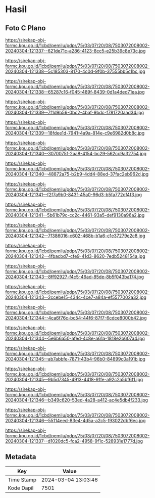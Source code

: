 # Hasil

## Foto C Plano

https://sirekap-obj-formc.kpu.go.id/1cbd/pemilu/pdpr/75/03/07/20/08/7503072008002-20240304-121337--621de71c-a286-4123-8cc5-e25b39c8e73c.jpg

https://sirekap-obj-formc.kpu.go.id/1cbd/pemilu/pdpr/75/03/07/20/08/7503072008002-20240304-121338--5c185303-8170-4c0d-9f0b-37555bb5c1bc.jpg

https://sirekap-obj-formc.kpu.go.id/1cbd/pemilu/pdpr/75/03/07/20/08/7503072008002-20240304-121338--65287c16-f045-489f-8439-0d1a4ded71ea.jpg

https://sirekap-obj-formc.kpu.go.id/1cbd/pemilu/pdpr/75/03/07/20/08/7503072008002-20240304-121339--7f1d9b56-0bc2-4baf-9bdc-f781720aad34.jpg

https://sirekap-obj-formc.kpu.go.id/1cbd/pemilu/pdpr/75/03/07/20/08/7503072008002-20240304-121339--18fdee1d-7941-4a9a-814e-c9e6982d0b8c.jpg

https://sirekap-obj-formc.kpu.go.id/1cbd/pemilu/pdpr/75/03/07/20/08/7503072008002-20240304-121340--3070075f-2aa8-4154-bc29-562cc9a32754.jpg

https://sirekap-obj-formc.kpu.go.id/1cbd/pemilu/pdpr/75/03/07/20/08/7503072008002-20240304-121340--48872a75-b2b9-4dd4-88ed-37fac2eb962d.jpg

https://sirekap-obj-formc.kpu.go.id/1cbd/pemilu/pdpr/75/03/07/20/08/7503072008002-20240304-121341--f2f7a9b0-843f-45a0-96d3-b5fa772df4f3.jpg

https://sirekap-obj-formc.kpu.go.id/1cbd/pemilu/pdpr/75/03/07/20/08/7503072008002-20240304-121341--5b61b79c-cc2c-4461-93a5-def9130a96a2.jpg

https://sirekap-obj-formc.kpu.go.id/1cbd/pemilu/pdpr/75/03/07/20/08/7503072008002-20240304-121342--7f386016-c602-468b-b1a6-c1e37279e2c8.jpg

https://sirekap-obj-formc.kpu.go.id/1cbd/pemilu/pdpr/75/03/07/20/08/7503072008002-20240304-121342--4fbacbd7-cfe9-41d3-8620-7edb5248154a.jpg

https://sirekap-obj-formc.kpu.go.id/1cbd/pemilu/pdpr/75/03/07/20/08/7503072008002-20240304-121343--8ff92927-f4c5-46ad-85de-8b5f043ba174.jpg

https://sirekap-obj-formc.kpu.go.id/1cbd/pemilu/pdpr/75/03/07/20/08/7503072008002-20240304-121343--2ccebe15-434c-4ce7-a84a-ef5577002a32.jpg

https://sirekap-obj-formc.kpu.go.id/1cbd/pemilu/pdpr/75/03/07/20/08/7503072008002-20240304-121344--4ca6f76c-bc54-44f6-87f7-6cdce8000b42.jpg

https://sirekap-obj-formc.kpu.go.id/1cbd/pemilu/pdpr/75/03/07/20/08/7503072008002-20240304-121344--5e6b6a50-afed-4c8e-a61a-1818e2b607a4.jpg

https://sirekap-obj-formc.kpu.go.id/1cbd/pemilu/pdpr/75/03/07/20/08/7503072008002-20240304-121345--ab7abbfe-7871-43b4-96b0-84899c0a191b.jpg

https://sirekap-obj-formc.kpu.go.id/1cbd/pemilu/pdpr/75/03/07/20/08/7503072008002-20240304-121345--9b5d7345-4913-4418-91fe-a92c2a5bf6f1.jpg

https://sirekap-obj-formc.kpu.go.id/1cbd/pemilu/pdpr/75/03/07/20/08/7503072008002-20240304-121346--b349c620-53ed-4a28-a412-ac4e5db4f233.jpg

https://sirekap-obj-formc.kpu.go.id/1cbd/pemilu/pdpr/75/03/07/20/08/7503072008002-20240304-121346--55114eed-83e4-4d5a-a2c5-f93022dbf6ec.jpg

https://sirekap-obj-formc.kpu.go.id/1cbd/pemilu/pdpr/75/03/07/20/08/7503072008002-20240304-121337--d1020dc5-fca2-4958-9f1c-528931e1777d.jpg


## Metadata

| Key        | Value               |
| ---------- | ------------------- |
| Time Stamp | 2024-03-04 13:03:46 |
| Kode Dapil | 7501                |



